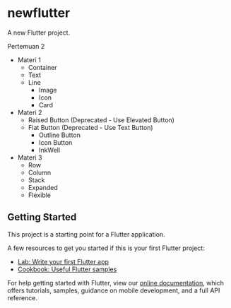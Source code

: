 # newflutter

A new Flutter project.

Pertemuan 2
- Materi 1
  - Container
  - Text
  - Line
    - Image
    - Icon
    - Card
- Materi 2
  - Raised Button (Deprecated - Use Elevated Button)
  - Flat Button (Deprecated - Use Text Button)
    - Outline Button
    - Icon Button
    - InkWell
- Materi 3
  - Row
  - Column
  - Stack
  - Expanded
  - Flexible

## Getting Started

This project is a starting point for a Flutter application.

A few resources to get you started if this is your first Flutter project:

- [Lab: Write your first Flutter app](https://flutter.dev/docs/get-started/codelab)
- [Cookbook: Useful Flutter samples](https://flutter.dev/docs/cookbook)

For help getting started with Flutter, view our
[online documentation](https://flutter.dev/docs), which offers tutorials,
samples, guidance on mobile development, and a full API reference.
